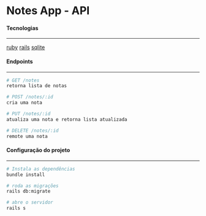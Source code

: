 # Notes App - API


#### Tecnologias
---
[ruby](https://www.ruby-lang.org/pt/)
[rails](https://rubyonrails.org/)
[sqlite](https://www.sqlite.org/index.html)



#### Endpoints
---
```sh
# GET /notes
retorna lista de notas

# POST /notes/:id
cria uma nota

# PUT /notes/:id
atualiza uma nota e retorna lista atualizada

# DELETE /notes/:id
remote uma nota
```



#### Configuração do projeto

---
```sh
# Instala as dependências
bundle install

# roda as migrações
rails db:migrate

# abre o servidor
rails s
```
